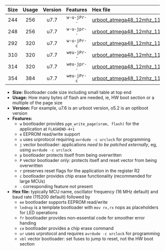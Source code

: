 |Size|Usage|Version|Features|Hex file|
|:-:|:-:|:-:|:-:|:--|
|244|256|u7.7|`w-u-jPr--`|[urboot_atmega48_12mhz_115200bps_lednop_ur_vbl.hex](https://raw.githubusercontent.com/stefanrueger/urboot.hex/main/mcus/atmega48/fcpu_12mhz/115200_bps/urboot_atmega48_12mhz_115200bps_lednop_ur_vbl.hex)|
|248|256|u7.7|`w-u-jpr--`|[urboot_atmega48_12mhz_115200bps_lednop_fr_ur_vbl.hex](https://raw.githubusercontent.com/stefanrueger/urboot.hex/main/mcus/atmega48/fcpu_12mhz/115200_bps/urboot_atmega48_12mhz_115200bps_lednop_fr_ur_vbl.hex)|
|292|320|u7.7|`w-u-jPr-c`|[urboot_atmega48_12mhz_115200bps_lednop_fr_ce_ur_vbl.hex](https://raw.githubusercontent.com/stefanrueger/urboot.hex/main/mcus/atmega48/fcpu_12mhz/115200_bps/urboot_atmega48_12mhz_115200bps_lednop_fr_ce_ur_vbl.hex)|
|310|320|u7.7|`weu-jPr--`|[urboot_atmega48_12mhz_115200bps_ee_lednop_ur_vbl.hex](https://raw.githubusercontent.com/stefanrueger/urboot.hex/main/mcus/atmega48/fcpu_12mhz/115200_bps/urboot_atmega48_12mhz_115200bps_ee_lednop_ur_vbl.hex)|
|314|320|u7.7|`weu-jpr--`|[urboot_atmega48_12mhz_115200bps_ee_lednop_fr_ur_vbl.hex](https://raw.githubusercontent.com/stefanrueger/urboot.hex/main/mcus/atmega48/fcpu_12mhz/115200_bps/urboot_atmega48_12mhz_115200bps_ee_lednop_fr_ur_vbl.hex)|
|354|384|u7.7|`weu-jPr-c`|[urboot_atmega48_12mhz_115200bps_ee_lednop_fr_ce_ur_vbl.hex](https://raw.githubusercontent.com/stefanrueger/urboot.hex/main/mcus/atmega48/fcpu_12mhz/115200_bps/urboot_atmega48_12mhz_115200bps_ee_lednop_fr_ce_ur_vbl.hex)|

- **Size:** Bootloader code size including small table at top end
- **Usage:** How many bytes of flash are needed, ie, HW boot section or a multiple of the page size
- **Version:** For example, u7.6 is an urboot version, o5.2 is an optiboot version
- **Features:**
  + `w` bootloader provides `pgm_write_page(sram, flash)` for the application at `FLASHEND-4+1`
  + `e` EEPROM read/write support
  + `u` uses urprotocol requiring `avrdude -c urclock` for programming
  + `j` vector bootloader: applications *need to be patched externally*, eg, using `avrdude -c urclock`
  + `p` bootloader protects itself from being overwritten
  + `P` vector bootloader only: protects itself and reset vector from being overwritten
  + `r` preserves reset flags for the application in the register R2
  + `c` bootloader provides chip erase functionality (recommended for large MCUs)
  + `-` corresponding feature not present
- **Hex file:** typically MCU name, oscillator frequency (16 MHz default) and baud rate (115200 default) followed by
  + `ee` bootloader supports EEPROM read/write
  + `lednop` is a template bootloader with `mov rx,rx` nops as placeholders for LED operations
  + `fr` bootloader provides non-essential code for smoother error handing
  + `ce` bootloader provides a chip erase command
  + `ur` uses urprotocol and requires `avrdude -c urclock` for programming
  + `vbl` vector bootloader: set fuses to jump to reset, not the HW boot section

